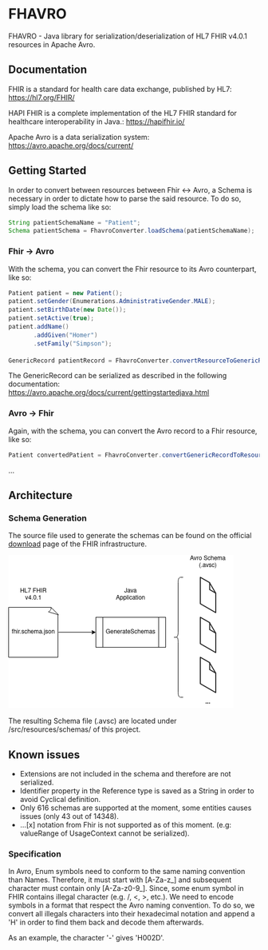 FHAVRO
=========

FHAVRO - Java library for serialization/deserialization of HL7 FHIR v4.0.1 resources in Apache Avro.

## Documentation

FHIR is a standard for health care data exchange, published by HL7: https://hl7.org/FHIR/ 

HAPI FHIR is a complete implementation of the HL7 FHIR standard for healthcare interoperability in Java.: https://hapifhir.io/

Apache Avro is a data serialization system: https://avro.apache.org/docs/current/

## Getting Started

In order to convert between resources between Fhir <-> Avro, a Schema is necessary in order to dictate how to parse the said resource.
To do so, simply load the schema like so:

```java
String patientSchemaName = "Patient";
Schema patientSchema = FhavroConverter.loadSchema(patientSchemaName);
```

### Fhir → Avro
With the schema, you can convert the Fhir resource to its Avro counterpart, like so:
```java
Patient patient = new Patient();
patient.setGender(Enumerations.AdministrativeGender.MALE);
patient.setBirthDate(new Date());
patient.setActive(true);
patient.addName()
       .addGiven("Homer")
       .setFamily("Simpson");

GenericRecord patientRecord = FhavroConverter.convertResourceToGenericRecord(patient, patientSchema);
```

The GenericRecord can be serialized as described in the following documentation: https://avro.apache.org/docs/current/gettingstartedjava.html

### Avro → Fhir
Again, with the schema, you can convert the Avro record to a Fhir resource, like so:
```java
Patient convertedPatient = FhavroConverter.convertGenericRecordToResource(patientRecord, patientSchema, Patient.class);
```
...

## Architecture

### Schema Generation

The source file used to generate the schemas can be found on the official [download](https://www.hl7.org/fhir/downloads.html) page of the FHIR infrastructure.

![alt text](https://github.com/Ferlab-Ste-Justine/fhavro/blob/main/doc/images/schema_generation_process.png?raw=true)

The resulting Schema file (.avsc) are located under /src/resources/schemas/ of this project.

## Known issues

 - Extensions are not included in the schema and therefore are not serialized.
 - Identifier property in the Reference type is saved as a String in order to avoid Cyclical definition.
 - Only 616 schemas are supported at the moment, some entities causes issues (only 43 out of 14348).
 - ...[x] notation from Fhir is not supported as of this moment. (e.g: valueRange of UsageContext cannot be serialized). 

### Specification

In Avro, Enum symbols need to conform to the same naming convention than Names. Therefore, it must start with [A-Za-z_] and subsequent character must contain only [A-Za-z0-9_].
Since, some enum symbol in FHIR contains illegal character (e.g. /, <, >, etc.). We need to encode symbols in a format that respect the Avro naming convention.
To do so, we convert all illegals characters into their hexadecimal notation and append a 'H' in order to find them back and decode them afterwards.

As an example, the character '-' gives 'H002D'.